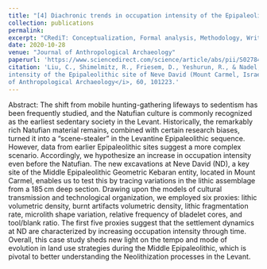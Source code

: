 ```yaml
---
title: "[4] Diachronic trends in occupation intensity of the Epipaleolithic site of Neve David (Mount Carmel, Israel): A lithic perspective"
collection: publications
permalink:
excerpt: "CRediT: Conceptualization, Formal analysis, Methodology, Writing – original draft, Writing – review & editing"
date: 2020-10-28
venue: "Journal of Anthropological Archaeology"
paperurl: 'https://www.sciencedirect.com/science/article/abs/pii/S0278416520301963'
citation: 'Liu, C., Shimelmitz, R., Friesem, D., Yeshurun, R., & Nadel, D. (2020). Diachronic trends in occupation
intensity of the Epipaleolithic site of Neve David (Mount Carmel, Israel): A lithic perspective. <i>Journal
of Anthropological Archaeology</i>, 60, 101223.'
---
```


Abstract: The shift from mobile hunting-gathering lifeways to sedentism has been frequently studied, and the Natufian culture is commonly recognized as the earliest sedentary society in the Levant. Historically, the remarkably rich Natufian material remains, combined with certain research biases, turned it into a “scene-stealer” in the Levantine Epipaleolithic sequence. However, data from earlier Epipaleolithic sites suggest a more complex scenario. Accordingly, we hypothesize an increase in occupation intensity even before the Natufian. The new excavations at Neve David (ND), a key site of the Middle Epipaleolithic Geometric Kebaran entity, located in Mount Carmel, enables us to test this by tracing variations in the lithic assemblage from a 185 cm deep section. Drawing upon the models of cultural transmission and technological organization, we employed six proxies: lithic volumetric density, burnt artifacts volumetric density, lithic fragmentation rate, microlith shape variation, relative frequency of bladelet cores, and tool/blank ratio. The first five proxies suggest that the settlement dynamics at ND are characterized by increasing occupation intensity through time. Overall, this case study sheds new light on the tempo and mode of evolution in land use strategies during the Middle Epipaleolithic, which is pivotal to better understanding the Neolithization processes in the Levant.
